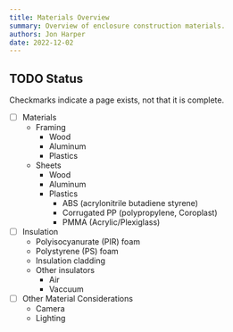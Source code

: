 ```yaml
---
title: Materials Overview
summary: Overview of enclosure construction materials.
authors: Jon Harper
date: 2022-12-02
---
```


## TODO Status

Checkmarks indicate a page exists, not that it is complete.

- [ ] Materials
    - Framing
        - Wood
        - Aluminum
        - Plastics
    - Sheets
        - Wood
        - Aluminum
        - Plastics
            - ABS (acrylonitrile butadiene styrene)
            - Corrugated PP (polypropylene, Coroplast)
            - PMMA (Acrylic/Plexiglass)
- [ ] Insulation
    - Polyisocyanurate (PIR) foam
    - Polystyrene (PS) foam
    - Insulation cladding
    - Other insulators
        - Air
        - Vaccuum
- [ ] Other Material Considerations
    - Camera
    - Lighting

